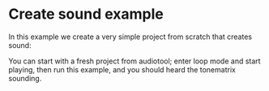 # Create sound example

In this example we create a very simple project from scratch that creates sound:


You can start with a fresh project from audiotool; enter loop mode and start playing,
then run this example, and you should heard the tonematrix sounding.
